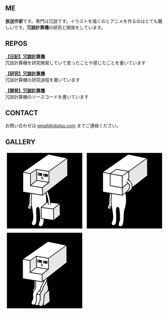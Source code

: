 ## ME

**放送作家**です。専門は冗談です。イラストを描くのとアニメを作るのはとても難しいです。**冗談計算機**の研究と開発をしています。

## REPOS

[**【日記】冗談計算機**](https://github.com/idutsu/kirikuchikun-diary)  
冗談計算機を研究開発していて思ったことや感じたことを書いています

[**【研究】冗談計算機**](https://github.com/idutsu/kirikuchikun-res)  
冗談計算機の研究過程を書いています

[**【開発】冗談計算機**](https://github.com/idutsu/kirikuchikun-dev)  
冗談計算機のソースコードを書いています

## CONTACT

お問い合わせは email@idutsu.com までご連絡ください。

## GALLERY

![キリクチくんオープン](images/githubopen.jpg)
![キリクチくんクローズ](images/githubclose.jpg)
![キリクチくん座る](images/githubsit.jpg)
